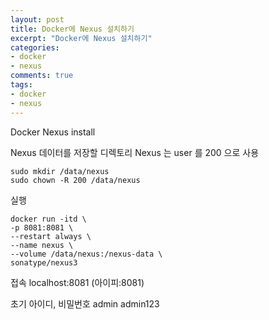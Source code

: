 ```yaml
---
layout: post
title: Docker에 Nexus 설치하기
excerpt: "Docker에 Nexus 설치하기"
categories: 
- docker
- nexus
comments: true
tags: 
- docker
- nexus
---
```


Docker Nexus install 

Nexus 데이터를 저장할 디렉토리
Nexus 는 user 를 200 으로 사용
```
sudo mkdir /data/nexus
sudo chown -R 200 /data/nexus
``` 

실행
```
docker run -itd \
-p 8081:8081 \
--restart always \
--name nexus \
--volume /data/nexus:/nexus-data \
sonatype/nexus3
``` 

접속
localhost:8081 (아이피:8081) 

초기 아이디, 비밀번호
admin
admin123